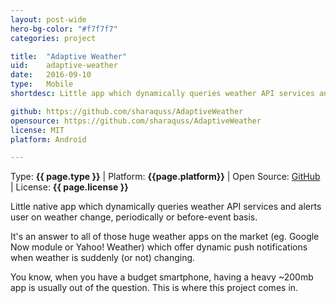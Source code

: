 ```yaml
---
layout: post-wide
hero-bg-color: "#f7f7f7"
categories: project

title:  "Adaptive Weather"
uid:    adaptive-weather
date:   2016-09-10
type:   Mobile
shortdesc: Little app which dynamically queries weather API services and alerts user on weather change, periodically or before-event basis.

github: https://github.com/sharaquss/AdaptiveWeather
opensource: https://github.com/sharaquss/AdaptiveWeather
license: MIT
platform: Android

---
```


<p class="meta">Type: <strong>{{ page.type }}</strong>  |  Platform: <strong>{{page.platform}}</strong>  |  Open Source: <a href="{{page.github}}">GitHub</a>  |  License: <strong>{{ page.license }}</strong></p>

<p> Little native app which dynamically queries weather API services and alerts user on weather change, periodically or before-event basis. <p>

<p> It's an answer to all of those huge weather apps on the market (eg. Google Now module or Yahoo! Weather) which offer dynamic push notifications when weather is suddenly (or not) changing.</p>

<p>You know, when you have a budget smartphone, having a heavy ~200mb app is usually out of the question. This is where this project comes in.</p>